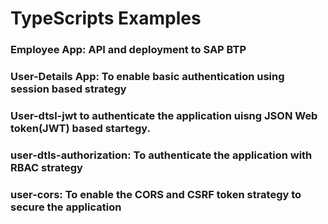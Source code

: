 # TypeScripts Examples
### Employee App: API and deployment to SAP BTP
### User-Details App: To enable basic authentication using session based strategy
### User-dtsl-jwt to authenticate the application uisng JSON Web token(JWT) based startegy.
### user-dtls-authorization: To authenticate the application with RBAC strategy
### user-cors: To enable the CORS and CSRF token strategy to secure the application
